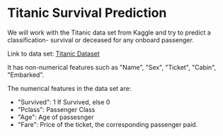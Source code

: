 # Titanic Survival Prediction

We will work with the Titanic data set from Kaggle and try to predict a classification- survival or deceased for any onboard passenger.

Link to data set: [Titanic Dataset](https://www.kaggle.com/c/titanic)

It has non-numerical features such as "Name", "Sex", "Ticket", "Cabin", "Embarked".

The numerical features in the data set are:
  - "Survived": 1 If Survived, else 0
  - "Pclass": Passenger Class
  - "Age": Age of passesnger
  - "Fare": Price of the ticket, the corresponding passenger paid.
